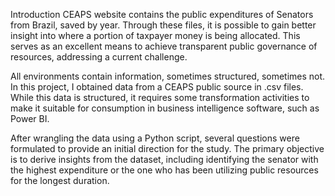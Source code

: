 Introduction
CEAPS website contains the public expenditures of Senators from Brazil, saved by year. Through these files, it is possible to gain better insight into where a portion of taxpayer money is being allocated. This serves as an excellent means to achieve transparent public governance of resources, addressing a current challenge.

All environments contain information, sometimes structured, sometimes not. In this project, I obtained data from a CEAPS public source in .csv files. While this data is structured, it requires some transformation activities to make it suitable for consumption in business intelligence software, such as Power BI.

After wrangling the data using a Python script, several questions were formulated to provide an initial direction for the study. The primary objective is to derive insights from the dataset, including identifying the senator with the highest expenditure or the one who has been utilizing public resources for the longest duration.


